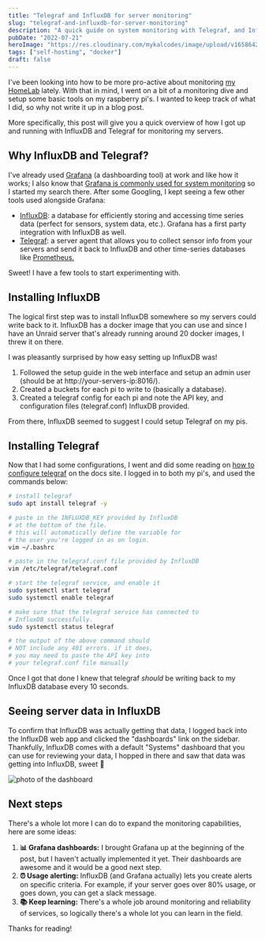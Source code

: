 ```yaml
---
title: "Telegraf and InfluxDB for server monitoring"
slug: "telegraf-and-influxdb-for-server-monitoring"
description: "A quick guide on system monitoring with Telegraf, and Influx DB."
pubDate: "2022-07-21"
heroImage: "https://res.cloudinary.com/mykalcodes/image/upload/v1658642824/Mykal%20Codes/making-systems-monitoring-easy.jpg"
tags: ["self-hosting", "docker"]
draft: false
---
```


I've been looking into how to be more pro-active about monitoring [my HomeLab](http://mykal.codes/uses#-servers--hardware) lately. With that in mind, I went on a bit of a monitoring dive and setup some basic tools on my raspberry pi's. I wanted to keep track of what I did, so why not write it up in a blog post.

More specifically, this post will give you a quick overview of how I got up and running with InfluxDB and Telegraf for monitoring my servers.

## Why InfluxDB and Telegraf?

I've already used [Grafana](https://grafana.com/) (a dashboarding tool) at work and like how it works; I also know that [Grafana is commonly used for system monitoring](https://grafana.com/grafana/) so I started my search there. After some Googling, I kept seeing a few other tools used alongside Grafana:

- [InfluxDB](https://www.influxdata.com/): a database for efficiently storing and accessing time series data (perfect for sensors, system data, etc.). Grafana has a first party integration with InfluxDB as well.
- [Telegraf](https://www.influxdata.com/time-series-platform/telegraf/): a server agent that allows you to collect sensor info from your servers and send it back to InfluxDB and other time-series databases like [Prometheus.](https://prometheus.io/)

Sweet! I have a few tools to start experimenting with.

## Installing InfluxDB

The logical first step was to install InfluxDB somewhere so my servers could write back to it. InfluxDB has a docker image that you can use and since I have an Unraid server that's already running around 20 docker images, I threw it on there.

I was pleasantly surprised by how easy setting up InfluxDB was!

1. Followed the setup guide in the web interface and setup an admin user (should be at http://your-servers-ip:8016/).
2. Created a buckets for each pi to write to (basically a database).
3. Created a telegraf config for each pi and note the API key, and configuration files (telegraf.conf) InfluxDB provided.

From there, InfluxDB seemed to suggest I could setup Telegraf on my pis.

## Installing Telegraf

Now that I had some configurations, I went and did some reading on [how to configure telegraf](https://docs.influxdata.com/influxdb/cloud/write-data/no-code/use-telegraf/manual-config/) on the docs site. I logged in to both my pi's, and used the commands below:

```bash
# install telegraf
sudo apt install telegraf -y

# paste in the INFLUXDB_KEY provided by InfluxDB
# at the bottom of the file.
# this will automatically define the variable for
# the user you're logged in as on login.
vim ~/.bashrc

# paste in the telegraf.conf file provided by InfluxDB
vim /etc/telegraf/telegraf.conf

# start the telegraf service, and enable it
sudo systemctl start telegraf
sudo systemctl enable telegraf

# make sure that the telegraf service has connected to
# InfluxDB successfully.
sudo systemctl status telegraf

# the output of the above command should
# NOT include any 401 errors. if it does,
# you may need to paste the API key into
# your telegraf.conf file manually
```

Once I got that done I knew that telegraf _should_ be writing back to my InfluxDB database every 10 seconds.

## Seeing server data in InfluxDB

To confirm that InfluxDB was actually getting that data, I logged back into the InfluxDB web app and clicked the "dashboards" link on the sidebar.
Thankfully, InfluxDB comes with a default "Systems" dashboard that you can use for reviewing your data, I hopped in there and saw that data was getting into InfluxDB, sweet 🎉

![photo of the dashboard](https://res.cloudinary.com/mykalcodes/image/upload/v1658693116/Mykal%20Codes/making-system-monitoring-easy-2.png)

## Next steps

There's a whole lot more I can do to expand the monitoring capabilities, here are some ideas:

1. **📊 Grafana dashboards:** I brought Grafana up at the beginning of the post, but I haven't actually implemented it yet. Their dashboards are awesome and it would be a good next step.
2. **⏰ Usage alerting:** InfluxDB (and Grafana actually) lets you create alerts on specific criteria. For example, if your server goes over 80% usage, or goes down, you can get a slack message.
3. **📚 Keep learning:** There's a whole job around monitoring and reliability of services, so logically there's a whole lot you can learn in the field.

Thanks for reading!
